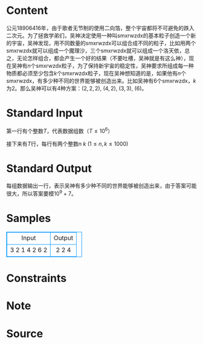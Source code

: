 
# Content

公元18906416年，由于歌者无节制的使用二向箔，整个宇宙都将不可避免的跌入二次元。为了拯救学弟们，吴神决定使用一种叫smxrwzdx的基本粒子创造一个新的宇宙，吴神发现，用不同数量的smxrwzdx可以组合成不同的粒子，比如用两个smxrwzdx就可以组成一个魔理沙，三个smxrwzdx就可以组成一个洛天依，总之，无论怎样组合，都会产生一个好的结果（不要吐槽，吴神就是有这么神），现在吴神有$n$个smxrwzdx粒子，为了保持新宇宙的稳定性，吴神要求所组成每一种物质都必须至少包含$k$个smxrwzdx粒子，现在吴神想知道的是，如果他有$n$个smxrwzdx，有多少种不同的世界能够被创造出来。比如吴神有$6$个smxrwzdx，$k$为$2$。那么吴神可以有$4$种方案：$(2,2,2)$, $(4,2)$, $(3,3)$, $(6)$。

# Standard Input

第一行有个整数$T$，代表数据组数（$T\leq 10^6$）

接下来有$T$行，每行有两个整数$n$ $k$ ($1\leq n,k\leq 1000$)

# Standard Output

每组数据输出一行，表示吴神有多少种不同的世界能够被创造出来，由于答案可能很大，所以答案要模$10^9+7$。

# Samples

<style>
        table,table tr th, table tr td { border:1px solid #0094ff; }
        table { width: 200px; min-height: 25px; line-height: 25px; text-align: center; border-collapse: collapse;}   
    </style>
<table>
	<tr>
		<td>Input</td>
		<td>Output</td>
	</tr>
<tr><td>3 
2 1 
4 2 
6 2</td><td>2 
2 
4</td></tr></table>


# Constraints



# Note



# Source


